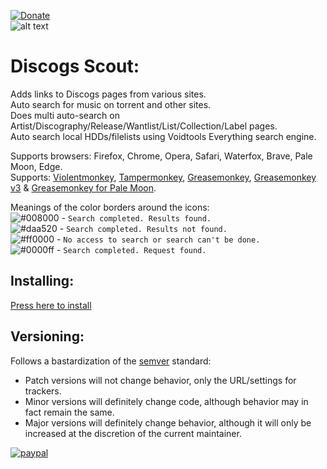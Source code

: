 [![Donate](https://img.shields.io/badge/Donate-PayPal-green.svg)](https://www.paypal.com/donate?hosted_button_id=JF5BEQE3YQGH2)   
![alt text](https://i.imgur.com/FFUvusd.png)

# Discogs Scout:

Adds links to Discogs pages from various sites.    
Auto search for music on torrent and other sites.    
Does multi auto-search on Artist/Discography/Release/Wantlist/List/Collection/Label pages.    
Auto search local HDDs/filelists using Voidtools Everything search engine.    

Supports browsers: Firefox, Chrome, Opera, Safari, Waterfox, Brave, Pale Moon, Edge.    
Supports: [Violentmonkey](https://violentmonkey.github.io/), [Tampermonkey](https://www.tampermonkey.net/), [Greasemonkey](https://www.greasespot.net/), [Greasemonkey v3](https://github.com/greasemonkey/greasemonkey/releases?after=4.0) & [Greasemonkey for Pale Moon](https://github.com/janekptacijarabaci/greasemonkey/releases).  

Meanings of the color borders around the icons:  
![#008000](https://via.placeholder.com/15/008000/008000.png) - `Search completed. Results found.`  
![#daa520](https://via.placeholder.com/15/daa520/daa520.png) - `Search completed. Results not found.`  
![#ff0000](https://via.placeholder.com/15/ff0000/ff0000.png) - `No access to search or search can't be done.`  
![#0000ff](https://via.placeholder.com/15/0000ff/0000ff.png) - `Search completed. Request found.` 

## Installing:

[Press here to install](https://greasyfork.org/en/scripts/439452-discogs-scout)

## Versioning:
Follows a bastardization of the [semver](http://semver.org/) standard:
* Patch versions will not change behavior, only the URL/settings for trackers.
* Minor versions will definitely change code, although behavior may in fact remain the same.
* Major versions will definitely change behavior, although it will only be increased at the discretion of the current maintainer.    

[![paypal](https://www.paypalobjects.com/en_US/i/btn/btn_donateCC_LG.gif)](https://www.paypal.com/donate?hosted_button_id=JF5BEQE3YQGH2)

